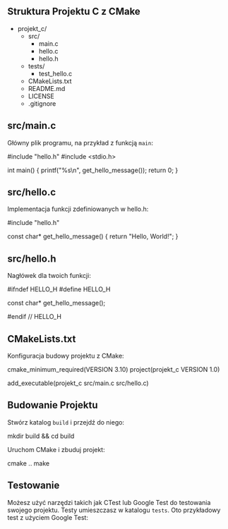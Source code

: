 ## Struktura Projektu C z CMake

- projekt_c/
  - src/
    - main.c
    - hello.c
    - hello.h
  - tests/
    - test_hello.c
  - CMakeLists.txt
  - README.md
  - LICENSE
  - .gitignore

## src/main.c

Główny plik programu, na przykład z funkcją `main`:

#include "hello.h"
#include <stdio.h>

int main() {
    printf("%s\n", get_hello_message());
    return 0;
}

## src/hello.c

Implementacja funkcji zdefiniowanych w hello.h:

#include "hello.h"

const char* get_hello_message() {
    return "Hello, World!";
}

## src/hello.h

Nagłówek dla twoich funkcji:

#ifndef HELLO_H
#define HELLO_H

const char* get_hello_message();

#endif // HELLO_H

## CMakeLists.txt

Konfiguracja budowy projektu z CMake:

cmake_minimum_required(VERSION 3.10)
project(projekt_c VERSION 1.0)

add_executable(projekt_c src/main.c src/hello.c)

## Budowanie Projektu

Stwórz katalog `build` i przejdź do niego:

mkdir build && cd build

Uruchom CMake i zbuduj projekt:

cmake ..
make

## Testowanie

Możesz użyć narzędzi takich jak CTest lub Google Test do testowania swojego projektu. Testy umieszczasz w katalogu `tests`. Oto przykładowy test z użyciem Google Test:


